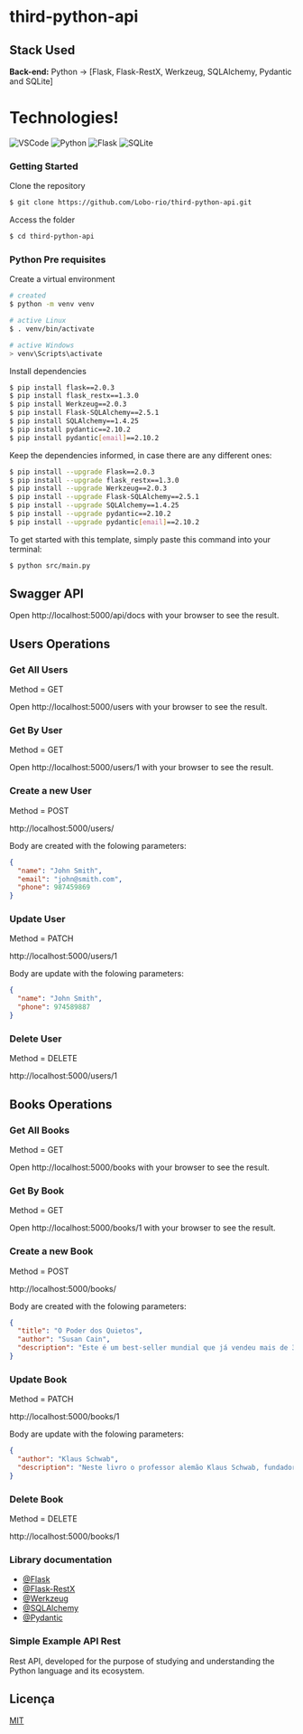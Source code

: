 # third-python-api

## Stack Used

**Back-end:** Python -> [Flask, Flask-RestX, Werkzeug, SQLAlchemy, Pydantic and SQLite]

# Technologies!

![VSCode](https://img.shields.io/badge/Visual_Studio_Code-0078D4?style=for-the-badge&logo=visual%20studio%20code&logoColor=white)
![Python](https://img.shields.io/badge/python-3670A0?style=for-the-badge&logo=python&logoColor=ffdd54)
![Flask](https://img.shields.io/badge/flask-%23000.svg?style=for-the-badge&logo=flask&logoColor=white)
![SQLite](https://img.shields.io/badge/sqlite-%2307405e.svg?style=for-the-badge&logo=sqlite&logoColor=white)

### Getting Started

Clone the repository

```bash
$ git clone https://github.com/Lobo-rio/third-python-api.git
```

Access the folder

```bash
$ cd third-python-api
```

### Python Pre requisites

Create a virtual environment

```bash
# created
$ python -m venv venv

# active Linux
$ . venv/bin/activate

# active Windows
> venv\Scripts\activate
```

Install dependencies

```bash
$ pip install flask==2.0.3
$ pip install flask_restx==1.3.0
$ pip install Werkzeug==2.0.3
$ pip install Flask-SQLAlchemy==2.5.1
$ pip install SQLAlchemy==1.4.25
$ pip install pydantic==2.10.2
$ pip install pydantic[email]==2.10.2
```

Keep the dependencies informed, in case there are any different ones:

```bash
$ pip install --upgrade Flask==2.0.3
$ pip install --upgrade flask_restx==1.3.0
$ pip install --upgrade Werkzeug==2.0.3
$ pip install --upgrade Flask-SQLAlchemy==2.5.1
$ pip install --upgrade SQLAlchemy==1.4.25
$ pip install --upgrade pydantic==2.10.2
$ pip install --upgrade pydantic[email]==2.10.2
```

To get started with this template, simply paste this command into your terminal:

```bash
$ python src/main.py
```

## Swagger API

Open http://localhost:5000/api/docs with your browser to see the result.

## Users Operations

### Get All Users

Method = GET

Open http://localhost:5000/users with your browser to see the result.

### Get By User

Method = GET

Open http://localhost:5000/users/1 with your browser to see the result.

### Create a new User

Method = POST

http://localhost:5000/users/

Body are created with the folowing parameters:

```json
{
  "name": "John Smith",
  "email": "john@smith.com",
  "phone": 987459869
}
```

### Update User

Method = PATCH

http://localhost:5000/users/1

Body are update with the folowing parameters:

```json
{
  "name": "John Smith",
  "phone": 974589887
}
```

### Delete User

Method = DELETE

http://localhost:5000/users/1

## Books Operations

### Get All Books

Method = GET

Open http://localhost:5000/books with your browser to see the result.

### Get By Book

Method = GET

Open http://localhost:5000/books/1 with your browser to see the result.

### Create a new Book

Method = POST

http://localhost:5000/books/

Body are created with the folowing parameters:

```json
{
  "title": "O Poder dos Quietos",
  "author": "Susan Cain",
  "description": "Este é um best-seller mundial que já vendeu mais de 3 milhões de exemplares em todo o mundo e passou quatro anos na lista dos mais vendidos do The New York Times."
}
```

### Update Book

Method = PATCH

http://localhost:5000/books/1

Body are update with the folowing parameters:

```json
{
  "author": "Klaus Schwab",
  "description": "Neste livro o professor alemão Klaus Schwab, fundador do Fórum Econômico Mundial, fala sobre a chamada Indústria 4.0. Assim como no livro A segunda Era das Máquinas dos autores Erik Brynjolfsson e Andrew Mcafee"
}
```

### Delete Book

Method = DELETE

http://localhost:5000/books/1

### Library documentation

- [@Flask](https://flask.palletsprojects.com/en/stable/)
- [@Flask-RestX](https://flask-restx.readthedocs.io/en/latest/swagger.html)
- [@Werkzeug](https://werkzeug.palletsprojects.com/en/stable/)
- [@SQLAlchemy](https://www.sqlalchemy.org/)
- [@Pydantic](https://docs.pydantic.dev/latest/#pydantic-examples)

### Simple Example API Rest

Rest API, developed for the purpose of studying and understanding the Python language and its ecosystem.

## Licença

[MIT](https://choosealicense.com/licenses/mit/)
